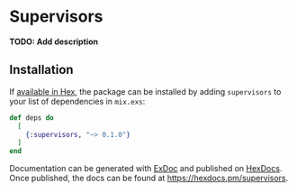 # Supervisors

**TODO: Add description**

## Installation

If [available in Hex](https://hex.pm/docs/publish), the package can be installed
by adding `supervisors` to your list of dependencies in `mix.exs`:

```elixir
def deps do
  [
    {:supervisors, "~> 0.1.0"}
  ]
end
```



Documentation can be generated with [ExDoc](https://github.com/elixir-lang/ex_doc)
and published on [HexDocs](https://hexdocs.pm). Once published, the docs can
be found at <https://hexdocs.pm/supervisors>.


